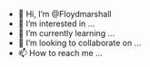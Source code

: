 - 👋 Hi, I’m @Floydmarshall
- 👀 I’m interested in ...
- 🌱 I’m currently learning ...
- 💞️ I’m looking to collaborate on ...
- 📫 How to reach me ...

<!---
Floydmarshall/Floydmarshall is a ✨ special ✨ repository because its `README.md` (this file) appears on your GitHub profile.
You can click the Preview link to take a look at your changes.
--->
